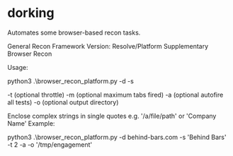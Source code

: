 # dorking

Automates some browser-based recon tasks.

General Recon Framework Version: Resolve/Platform Supplementary Browser Recon

Usage:

python3 .\browser_recon_platform.py -d <target domain> -s <search string> -t (optional throttle) -m (optional maximum tabs fired) -a (optional autofire all tests) -o (optional output directory)

Enclose complex strings in single quotes e.g. '/a/file/path' or 'Company Name'
Example:

python3 .\browser_recon_platform.py -d behind-bars.com -s 'Behind Bars' -t 2 -a -o '/tmp/engagement'

